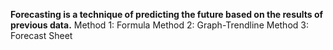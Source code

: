 **Forecasting is a technique of predicting the future based on the results of previous data.**
Method 1: Formula
Method 2: Graph-Trendline
Method 3: Forecast Sheet 
